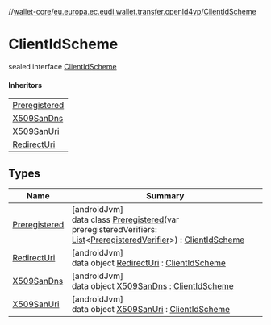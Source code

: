//[wallet-core](../../../index.md)/[eu.europa.ec.eudi.wallet.transfer.openId4vp](../index.md)/[ClientIdScheme](index.md)

# ClientIdScheme

sealed interface [ClientIdScheme](index.md)

#### Inheritors

| |
|---|
| [Preregistered](-preregistered/index.md) |
| [X509SanDns](-x509-san-dns/index.md) |
| [X509SanUri](-x509-san-uri/index.md) |
| [RedirectUri](-redirect-uri/index.md) |

## Types

| Name | Summary |
|---|---|
| [Preregistered](-preregistered/index.md) | [androidJvm]<br>data class [Preregistered](-preregistered/index.md)(var preregisteredVerifiers: [List](https://kotlinlang.org/api/latest/jvm/stdlib/kotlin-stdlib/kotlin.collections/-list/index.html)&lt;[PreregisteredVerifier](../-preregistered-verifier/index.md)&gt;) : [ClientIdScheme](index.md) |
| [RedirectUri](-redirect-uri/index.md) | [androidJvm]<br>data object [RedirectUri](-redirect-uri/index.md) : [ClientIdScheme](index.md) |
| [X509SanDns](-x509-san-dns/index.md) | [androidJvm]<br>data object [X509SanDns](-x509-san-dns/index.md) : [ClientIdScheme](index.md) |
| [X509SanUri](-x509-san-uri/index.md) | [androidJvm]<br>data object [X509SanUri](-x509-san-uri/index.md) : [ClientIdScheme](index.md) |
